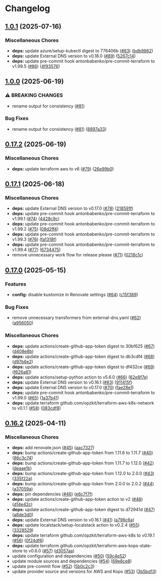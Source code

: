 # Changelog

## [1.0.1](https://github.com/opzkit/terraform-aws-k8s-addons-external-dns/compare/v1.0.0...v1.0.1) (2025-07-16)


### Miscellaneous Chores

* **deps:** update azure/setup-kubectl digest to 776406b ([#83](https://github.com/opzkit/terraform-aws-k8s-addons-external-dns/issues/83)) ([bdb9862](https://github.com/opzkit/terraform-aws-k8s-addons-external-dns/commit/bdb986284786b5d3df17f17f11a0c4b08b684022))
* **deps:** update External DNS version to v0.18.0 ([#89](https://github.com/opzkit/terraform-aws-k8s-addons-external-dns/issues/89)) ([5267c14](https://github.com/opzkit/terraform-aws-k8s-addons-external-dns/commit/5267c1416b8158e8694bcf3c74fb2a91d7553e92))
* **deps:** update pre-commit hook antonbabenko/pre-commit-terraform to v1.99.5 ([#86](https://github.com/opzkit/terraform-aws-k8s-addons-external-dns/issues/86)) ([4f93576](https://github.com/opzkit/terraform-aws-k8s-addons-external-dns/commit/4f93576756c22c68e55c1d0b430f8214426bea65))

## [1.0.0](https://github.com/opzkit/terraform-aws-k8s-addons-external-dns/compare/v0.17.2...v1.0.0) (2025-06-19)


### ⚠ BREAKING CHANGES

* rename output for consistency ([#81](https://github.com/opzkit/terraform-aws-k8s-addons-external-dns/issues/81))

### Bug Fixes

* rename output for consistency ([#81](https://github.com/opzkit/terraform-aws-k8s-addons-external-dns/issues/81)) ([8897a33](https://github.com/opzkit/terraform-aws-k8s-addons-external-dns/commit/8897a33053b9e3d97ed3655dc50c0a607f17083a))

## [0.17.2](https://github.com/opzkit/terraform-aws-k8s-addons-external-dns/compare/v0.17.1...v0.17.2) (2025-06-19)


### Miscellaneous Chores

* **deps:** update terraform aws to v6 ([#79](https://github.com/opzkit/terraform-aws-k8s-addons-external-dns/issues/79)) ([26e99b0](https://github.com/opzkit/terraform-aws-k8s-addons-external-dns/commit/26e99b0ab8d41cbbb78ae3addd3c6352c45bb241))

## [0.17.1](https://github.com/opzkit/terraform-aws-k8s-addons-external-dns/compare/v0.17.0...v0.17.1) (2025-06-18)


### Miscellaneous Chores

* **deps:** update External DNS version to v0.17.0 ([#78](https://github.com/opzkit/terraform-aws-k8s-addons-external-dns/issues/78)) ([218591f](https://github.com/opzkit/terraform-aws-k8s-addons-external-dns/commit/218591f8ae339ce3ef72bffa242264f6d247ea19))
* **deps:** update pre-commit hook antonbabenko/pre-commit-terraform to v1.99.1 ([#74](https://github.com/opzkit/terraform-aws-k8s-addons-external-dns/issues/74)) ([4428c9c](https://github.com/opzkit/terraform-aws-k8s-addons-external-dns/commit/4428c9cbcc030fad4cd8c2b466527f514acf9a4b))
* **deps:** update pre-commit hook antonbabenko/pre-commit-terraform to v1.99.2 ([#75](https://github.com/opzkit/terraform-aws-k8s-addons-external-dns/issues/75)) ([08d2ff4](https://github.com/opzkit/terraform-aws-k8s-addons-external-dns/commit/08d2ff4af9a11f9ab5d3fe7fd52e96f80a75e1fa))
* **deps:** update pre-commit hook antonbabenko/pre-commit-terraform to v1.99.3 ([#76](https://github.com/opzkit/terraform-aws-k8s-addons-external-dns/issues/76)) ([fa1318f](https://github.com/opzkit/terraform-aws-k8s-addons-external-dns/commit/fa1318f3fcf23e8cdef8e64d58660663b1f73bdb))
* **deps:** update pre-commit hook antonbabenko/pre-commit-terraform to v1.99.4 ([#77](https://github.com/opzkit/terraform-aws-k8s-addons-external-dns/issues/77)) ([6734475](https://github.com/opzkit/terraform-aws-k8s-addons-external-dns/commit/67344757c12de3bebbd73a2413db1cd09066aa56))
* remove unnecessary work flow for release please ([#71](https://github.com/opzkit/terraform-aws-k8s-addons-external-dns/issues/71)) ([0218c1c](https://github.com/opzkit/terraform-aws-k8s-addons-external-dns/commit/0218c1cd2034b75cc0871c0776b30873483a55bf))

## [0.17.0](https://github.com/opzkit/terraform-aws-k8s-addons-external-dns/compare/v0.16.2...v0.17.0) (2025-05-15)


### Features

* **config:** disable kustomize in Renovate settings ([#64](https://github.com/opzkit/terraform-aws-k8s-addons-external-dns/issues/64)) ([c15f389](https://github.com/opzkit/terraform-aws-k8s-addons-external-dns/commit/c15f389247d86818d2420c7330487f802b385bca))


### Bug Fixes

* remove unnecessary transformers from external-dns.yaml ([#62](https://github.com/opzkit/terraform-aws-k8s-addons-external-dns/issues/62)) ([a956050](https://github.com/opzkit/terraform-aws-k8s-addons-external-dns/commit/a9560500a34d3b32015c9245677a1134f71a019a))


### Miscellaneous Chores

* **deps:** update actions/create-github-app-token digest to 30bf625 ([#67](https://github.com/opzkit/terraform-aws-k8s-addons-external-dns/issues/67)) ([d408e8b](https://github.com/opzkit/terraform-aws-k8s-addons-external-dns/commit/d408e8b9fa82f58c215a364b647299984aa0383e))
* **deps:** update actions/create-github-app-token digest to db3cdf4 ([#68](https://github.com/opzkit/terraform-aws-k8s-addons-external-dns/issues/68)) ([d97b6e2](https://github.com/opzkit/terraform-aws-k8s-addons-external-dns/commit/d97b6e2ea70eee911dda848d9ae22e572cd998a6))
* **deps:** update actions/create-github-app-token digest to df432ce ([#69](https://github.com/opzkit/terraform-aws-k8s-addons-external-dns/issues/69)) ([f626a81](https://github.com/opzkit/terraform-aws-k8s-addons-external-dns/commit/f626a81c5f4d260286a460d225198b57e527067d))
* **deps:** update actions/setup-python action to v5.6.0 ([#66](https://github.com/opzkit/terraform-aws-k8s-addons-external-dns/issues/66)) ([62e8f7e](https://github.com/opzkit/terraform-aws-k8s-addons-external-dns/commit/62e8f7eeb02f954fcb74e511a626b72426e2d97e))
* **deps:** update External DNS version to v0.16.1 ([#63](https://github.com/opzkit/terraform-aws-k8s-addons-external-dns/issues/63)) ([911415f](https://github.com/opzkit/terraform-aws-k8s-addons-external-dns/commit/911415f050e8833973f8aadce4d256e5724c8e18))
* **deps:** update External DNS version to v0.17.0 ([#70](https://github.com/opzkit/terraform-aws-k8s-addons-external-dns/issues/70)) ([fae28e1](https://github.com/opzkit/terraform-aws-k8s-addons-external-dns/commit/fae28e1d25f6e6f4a085556892c7d93f74b33bfb))
* **deps:** update pre-commit hook antonbabenko/pre-commit-terraform to v1.99.0 ([#65](https://github.com/opzkit/terraform-aws-k8s-addons-external-dns/issues/65)) ([1a37b41](https://github.com/opzkit/terraform-aws-k8s-addons-external-dns/commit/1a37b4149bd364c80b33ad7dadb7593f7adff125))
* **deps:** update terraform github.com/opzkit/terraform-aws-k8s-network to v0.1.1 ([#58](https://github.com/opzkit/terraform-aws-k8s-addons-external-dns/issues/58)) ([083cdf8](https://github.com/opzkit/terraform-aws-k8s-addons-external-dns/commit/083cdf8aa4153b64e2928daf82d1670a7d34dbac))

## [0.16.2](https://github.com/opzkit/terraform-aws-k8s-addons-external-dns/compare/v0.16.1...v0.16.2) (2025-04-11)


### Miscellaneous Chores

* **deps:** add renovate.json ([#45](https://github.com/opzkit/terraform-aws-k8s-addons-external-dns/issues/45)) ([aac7327](https://github.com/opzkit/terraform-aws-k8s-addons-external-dns/commit/aac732707c359cb1e55ee9087953dc8b4de26a52))
* **deps:** bump actions/create-github-app-token from 1.11.6 to 1.11.7 ([#40](https://github.com/opzkit/terraform-aws-k8s-addons-external-dns/issues/40)) ([86c3c74](https://github.com/opzkit/terraform-aws-k8s-addons-external-dns/commit/86c3c747733ac4b8b3390df7344a39b7202e8788))
* **deps:** bump actions/create-github-app-token from 1.11.7 to 1.12.0 ([#42](https://github.com/opzkit/terraform-aws-k8s-addons-external-dns/issues/42)) ([deaae1b](https://github.com/opzkit/terraform-aws-k8s-addons-external-dns/commit/deaae1be579f2358c2eade6968a158a0f4dc578a))
* **deps:** bump actions/create-github-app-token from 1.12.0 to 2.0.0 ([#43](https://github.com/opzkit/terraform-aws-k8s-addons-external-dns/issues/43)) ([335f22a](https://github.com/opzkit/terraform-aws-k8s-addons-external-dns/commit/335f22a86ee944aefbf2865a6b3025a3c69d8b31))
* **deps:** bump actions/create-github-app-token from 2.0.0 to 2.0.2 ([#44](https://github.com/opzkit/terraform-aws-k8s-addons-external-dns/issues/44)) ([a37059a](https://github.com/opzkit/terraform-aws-k8s-addons-external-dns/commit/a37059ac043d595906789b172f3aa284018a7a10))
* **deps:** pin dependencies ([#46](https://github.com/opzkit/terraform-aws-k8s-addons-external-dns/issues/46)) ([e6c7f7f](https://github.com/opzkit/terraform-aws-k8s-addons-external-dns/commit/e6c7f7f39c3b370015c47a7074e4b95a4c78df4d))
* **deps:** update actions/create-github-app-token action to v2 ([#48](https://github.com/opzkit/terraform-aws-k8s-addons-external-dns/issues/48)) ([d14e42c](https://github.com/opzkit/terraform-aws-k8s-addons-external-dns/commit/d14e42c11ecf5ee428dab7a39fc9784fc02d9829))
* **deps:** update actions/create-github-app-token digest to d72941d ([#47](https://github.com/opzkit/terraform-aws-k8s-addons-external-dns/issues/47)) ([a8de3d0](https://github.com/opzkit/terraform-aws-k8s-addons-external-dns/commit/a8de3d03849b8e9a1be3d73f6060e975deb0b3e2))
* **deps:** update External DNS version to v0.16.1 ([#41](https://github.com/opzkit/terraform-aws-k8s-addons-external-dns/issues/41)) ([a796c6a](https://github.com/opzkit/terraform-aws-k8s-addons-external-dns/commit/a796c6af922d12607e06e9f20bd6bd23a144c615))
* **deps:** update localstack/setup-localstack action to v0.2.4 ([#55](https://github.com/opzkit/terraform-aws-k8s-addons-external-dns/issues/55)) ([3328529](https://github.com/opzkit/terraform-aws-k8s-addons-external-dns/commit/3328529304de3452a50a295f29c3d0380ce708cb))
* **deps:** update terraform github.com/opzkit/terraform-aws-k8s to v0.19.1 ([#56](https://github.com/opzkit/terraform-aws-k8s-addons-external-dns/issues/56)) ([0f24df6](https://github.com/opzkit/terraform-aws-k8s-addons-external-dns/commit/0f24df67da032b5881c6b209b2c8124868089725))
* **deps:** update terraform github.com/opzkit/terraform-aws-kops-state-store to v0.6.0 ([#57](https://github.com/opzkit/terraform-aws-k8s-addons-external-dns/issues/57)) ([d3057aa](https://github.com/opzkit/terraform-aws-k8s-addons-external-dns/commit/d3057aa4e6b7463ee752a677ab57ccf4d73f19b9))
* update configuration and dependencies ([#50](https://github.com/opzkit/terraform-aws-k8s-addons-external-dns/issues/50)) ([59c4e52](https://github.com/opzkit/terraform-aws-k8s-addons-external-dns/commit/59c4e52678f53b555604e061469da99f7b9fe409))
* update module sources and dependencies ([#54](https://github.com/opzkit/terraform-aws-k8s-addons-external-dns/issues/54)) ([69e8ce8](https://github.com/opzkit/terraform-aws-k8s-addons-external-dns/commit/69e8ce8e472cd23e1f82df7bbb23ec407dcaa3c4))
* update pre-commit flow ([#52](https://github.com/opzkit/terraform-aws-k8s-addons-external-dns/issues/52)) ([5b0c2c3](https://github.com/opzkit/terraform-aws-k8s-addons-external-dns/commit/5b0c2c38d261263a390b83b1f5b8bffb0bc1068a))
* update provider source and versions for AWS and Kops ([#53](https://github.com/opzkit/terraform-aws-k8s-addons-external-dns/issues/53)) ([3b5bd13](https://github.com/opzkit/terraform-aws-k8s-addons-external-dns/commit/3b5bd1351fca4545a23a6007a5d11b75e46c5b9e))
